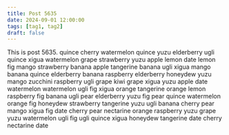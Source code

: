 ```yaml
---
title: Post 5635
date: 2024-09-01 12:00:00
tags: [tag1, tag2]
draft: false
---
```

This is post 5635.
quince
cherry
watermelon
quince
yuzu
elderberry
ugli
quince
xigua
watermelon
grape
strawberry
yuzu
apple
lemon
date
lemon
fig
mango
strawberry
banana
apple
tangerine
banana
ugli
xigua
mango
banana
quince
elderberry
banana
raspberry
elderberry
honeydew
yuzu
mango
zucchini
raspberry
ugli
grape
kiwi
grape
xigua
yuzu
apple
date
watermelon
watermelon
ugli
fig
xigua
orange
tangerine
orange
lemon
raspberry
fig
banana
ugli
pear
elderberry
yuzu
fig
pear
quince
watermelon
orange
fig
honeydew
strawberry
tangerine
yuzu
ugli
banana
cherry
pear
mango
xigua
fig
date
cherry
pear
nectarine
orange
raspberry
yuzu
grape
yuzu
watermelon
ugli
fig
ugli
quince
xigua
honeydew
tangerine
date
cherry
nectarine
date
